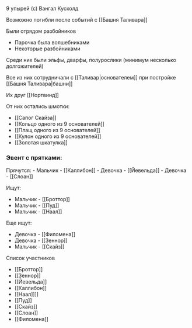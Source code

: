 9 упырей (с) Вангал Кусколд

Возможно погибли после событий с [[Башня Таливара]]

Были отрядом разбойников

- Парочка была волшебниками
- Некоторые разбойниками

Среди них были эльфы, дварфы, полурослики (минимум несколько долгожителей)

Все из них сотрудничали с [[Таливар|основателем]] при постройке [[Башня Таливара|башни]]

Их друг [[Нортвинд]]

От них остались шмотки:

- [[Сапог Скайза]]
- [[Кольцо одного из 9 основателей]]
- [[Плащ одного из 9 основателей]]
- [[Кулон одного из 9 основателей]]
- [[Золотая шкатулка]]

<h3>Эвент с прятками:</h3>
Прячутся:
- Мальчик - [[Каллибон]]
- Девочка - [[Йевельда]]
- Девочка - [[Слоан]]

Ищут:

- Мальчик - [[Броттор]]
- Мальчик - [[Пуд]]
- Мальчик - [[Наал]]

Еще ищут:

- Девочка - [[Филомена]]
- Девочка - [[Зeннор]]
- Мальчик - [[Скайз]]

Список участников
- [[Броттор]]
- [[Зeннор]]
- [[Йевельда]]
- [[Каллибон]]
- [[Наал]]]]
- [[Пуд]]
- [[Скайз]]
- [[Слоан]]
- [[Филомена]]
